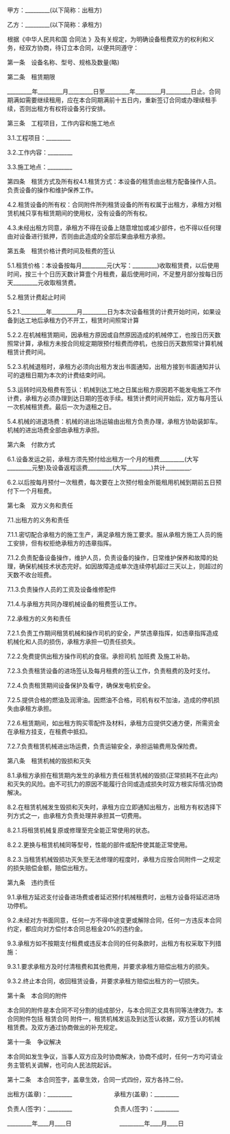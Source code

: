 
 


甲方：_________(以下简称：出租方)


乙方：_________(以下简称：承租方)


根据《中华人民共和国
合同法
》及有关规定，为明确设备租费双方的权利和义务，经双方协商，待订立本合同，以便共同遵守：


第一条　设备名称、型号、规格及数量(略)


第二条　租赁期限


_________年_________月_________日至_________年_________月_________日止。合同期满如需要继续租用，应在本合同期满前十五日内，重新签订合同或办理续租手续，否则出租方有权将设备另行安排。


第三条　工程项目，工作内容和施工地点


3.1.工程项目：_________


3.2.工作内容：_________


3.3.施工地点：_________


第四条　租赁方式及所有权4.1.租赁方式：本设备的租赁由出租方配备操作人员。负责设备的操作和维护保养工作。


4.2.租赁设备的所有权：合同附件所列租赁设备的所有权属于出租方，承租方对租赁机械只享有租赁期间的使用权，没有设备的所有权。


4.3.未经出租方同意，承租方不得在设备上随意增加或减少部件，也不得以任何理由对设备进行抵押，否则由此造成的全部后果由承租方承担。


第五条　租赁价格计费时间及租费的签认


5.1.租赁价格：本设备按每月_________元(大写：_________)收取租赁费，以后使用时间，按三十个日历天数计算壹个月租费，最后使用时间，不足整月部分按每日历天_________元收取租赁费。


5.2.租赁计费起止时间


5.2.1._________年_________月_________日为本次设备租赁的计费开始时间，如果设备到达工地后承租方仍不开工，租赁时间照常计算


5.2.2.在机械租赁期间，因承租方原因或自然原因造成的机械停工，也按日历天数照常计算，承租方未按合同规定期限预付租费而停机，也按日历天数照常计算机械租赁计费时间。


5.2.3.机械退租时，承租方必须向出租方发出书面通知，出租方接到书面通知并认可的退租日期为本次的计费结束时间。


5.3.运转时间及租费有签认：机械到达工地之日属出租方原因若不能发电施工不作计费，承租方必须办理到达日期的签收手续。租赁计费时间开始后，双方每月签认一次机械租赁费。最后一次为退租之日。


5.4.机械的进退场费：机械的进出场运输由出租方负责办理，承租方协助装卸车。机械的进出场费全部由承租方承担。


第六条　付款方式


6.1.设备发运之前，承租方须先预付给出租方一个月的租费_________(大写_________元整)及设备返程运费_________(大写_________)共计_________.


6.2.以后按每月预付一次租费，每次要在上次预付租金所能租用机械到期前五日预付下一个月租费。


第七条　双方义务和责任


7.1.出租方的义务和责任


7.1.1.密切配合承租方的施工生产，满足承租方施工要求。服从承租方施工人员的施工安排，但有权拒绝承租方的违章指挥。


7.1.2.负责配备设备操作，维护人员，负责设备的操作，日常维护保养和故障的处理，确保机械技术状态完好。如因故障造成单次连续停机超过三天以上，则超过的天数不收台班费。


7.1.3.负责操作人员的工资及设备维修配件


7.1.4.与承租方共同办理机械设备的租费签认工作。


7.2.承租方的义务和责任


7.2.1.负责工作期间租赁机械和操作司机的安全，严禁违章指挥，如违章指挥造成机械化和人员的损伤，承租方承担一切责任损失。


7.2.2.免费提供出租方操作司机的食宿。承担司机
加班费
及施工补助。


7.2.3.负责租赁设备的进场签认及每月租费的签认工作，负责租费的及时支付。


7.2.4.负责租赁期间设备保护及看守，确保发电机安全。


7.2.5.提供合格的燃油及润滑油。因燃油不合格，司机有权不加油，造成的停机损失由承租方承担。


7.2.6.租赁期间，如出租方购买零配件及材料，承租方应提供交通方便，所需资金在承租方挂支，在租费中抵扣。


7.2.7.负责租赁机械进出场运费，负责运输安全，承担运输费用及保险费。


第八条　租赁机械的毁损和灭失


8.1.承租方承担在租赁期内发生的承租方责任租赁机械的毁损(正常损耗不在此内)和灭失的风险。由不可抗力的原因不能履行合同或造成损失时双方根实际情况协商解决。


8.2.在租赁机械发生毁损和灭失时，承租方应立即通知出租方，出租方有权选择下列方式之一，由承租方负责处理并承担其一切费用。


8.2.1.将租赁机械复原或修理至完全能正常使用的状态。


8.2.2.更换与租赁机械同等型号，性能的部件或配件使其能正常使用。


8.2.3.当租赁机械毁损功灭失至无法修理的程度时，承租方应按合同附件一之规定的损失赔偿金额，赔偿出租方。


第九条　违约责任


9.1.承租方延迟支付设备进场费或者延迟预付机械租费时，出租方设备将延迟进场功停机。


9.2.未经对方书面同意，任何一方不得中途变更或解除合同，任何一方违反本合同约定，都应向对方偿付本合同总租金20%的违约金。


9.3.承租方如不按期支付租费或违反本合同的任何条款时，出租方有权采取下列措施：


9.3.1.要求承租方及时付清租费和其他费用，并要求承租方赔偿出租方的损失。


9.3.2.终止本合同，收回租赁设备，并要求承租方赔偿出租方的一切损失。


第十条　本合同的附件


本合同的附件是本合同不可分割的组成部分，与本合同正文具有同等法律效力。本合同附件包括
租赁合同
附件一，租赁机械发运及到达签认收据，双方签认的机械租赁费。及双方通过协商做出的补充规定。


第十一条　争议解决


本合同如发生争议，当事人双方应及时协商解决，协商不成时，任何一方均可请业务主管机关调解，也可向人民法院起诉。


第十二条　本合同签字，盖章生效，合同一式四份，双方各持二份。


出租方(盖章)：_________　　　　　　　承租方(盖章)：_________


负责人(签字)：_________　　　　　　　负责人(签字)：_________


_________年____月____日　　　　　　　　_________年____月____日
 


 

 
 
 
 
 
  


  
 

  


  


  
 
 
 
 

